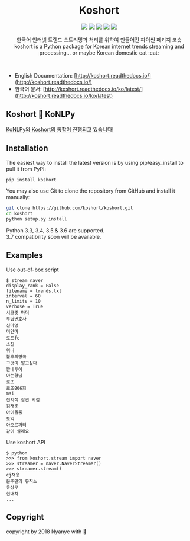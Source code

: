 <br><br>

<h1 align="center">Koshort</h1>

<p align="center">
  <a href="/LICENSE"><img src="https://img.shields.io/badge/License-GPL%20v3-blue.svg"/></a>
  <a href="https://travis-ci.org/koshort/koshort"><img src="https://travis-ci.org/koshort/koshort.svg?branch=master"/></a>
  <a href="https://koshort.readthedocs.io/"><img src="https://readthedocs.org/projects/koshort/badge/?version=latest" /></a>
  <a href="https://pypi.org/project/koshort/"><img src="https://badge.fury.io/py/koshort.svg" /></a>
  <a href="https://discord.gg/eNFUnZt"><img src="https://img.shields.io/badge/chat-discord-ff69b4.svg" /></a>  
</p>

<p align="center">
    한국어 인터넷 트렌드 스트리밍과 처리를 위하여 만들어진 파이썬 패키지 코숏<br>
    koshort is a Python package for Korean internet trends streaming and processing... or maybe Korean domestic cat :cat:
</p>

<br>

* English Documentation: [http://koshort.readthedocs.io/](http://koshort.readthedocs.io/)
* 한국어 문서: [http://koshort.readthedocs.io/ko/latest/](http://koshort.readthedocs.io/ko/latest)

## Koshort :purple_heart: KoNLPy
[KoNLPy와 Koshort의 통합이 진행되고 있습니다!](https://github.com/konlpy/konlpy/issues/202)

## Installation
The easiest way to install the latest version is by using pip/easy_install to pull it from PyPI:

```bash
pip install koshort
```

You may also use Git to clone the repository from GitHub and install it manually:

```bash
git clone https://github.com/koshort/koshort.git
cd koshort
python setup.py install
```

Python 3.3, 3.4, 3.5 & 3.6 are supported.  
3.7 compatibility soon will be available.

## Examples
Use out-of-box script
```shell
$ stream_naver
display_rank = False
filename = trends.txt
interval = 60
n_limits = 10
verbose = True
시크릿 마더
무법변호사
신아영
미얀마
로드fc
소진
위너
불후의명곡
그것이 알고싶다
짠내투어
아는형님
로또
로또806회
msi
전지적 참견 시점
김재훈
아이돌룸
토익
아오르꺼러
같이 살래요
```
Use koshort API
```shell
$ python
>>> from koshort.stream import naver
>>> streamer = naver.NaverStreamer()
>>> streamer.stream()
cj채용
온주완의 뮤직쇼
유상무
현대차
...
```

## Copyright
copyright by 2018 Nyanye with :purple_heart:
